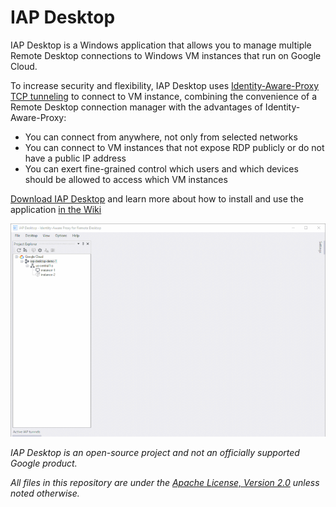 # IAP Desktop

IAP Desktop is a Windows application that allows you to manage multiple Remote Desktop connections 
to Windows VM instances that run on Google Cloud. 

To increase security and flexibility, IAP Desktop uses 
[Identity-Aware-Proxy TCP tunneling](https://cloud.google.com/iap/docs/tcp-forwarding-overview) to 
connect to VM instance, combining the convenience of a Remote
Desktop connection manager with the advantages of Identity-Aware-Proxy:

* You can connect from anywhere, not only from selected networks
* You can connect to VM instances that not expose RDP publicly or do not have a public IP address
* You can exert fine-grained control which users and which devices should be allowed to access which VM instances

[Download IAP Desktop](https://github.com/GoogleCloudPlatform/iap-desktop/releases/latest) and learn
more about how to install and use the application [in the Wiki](https://github.com/GoogleCloudPlatform/iap-desktop/wiki)

![Screenshot of IAP Desktop](doc/images/iapdesktop-animated-800.gif)


_IAP Desktop is an open-source project and not an officially supported Google product._

_All files in this repository are under the
[Apache License, Version 2.0](LICENSE.txt) unless noted otherwise._
